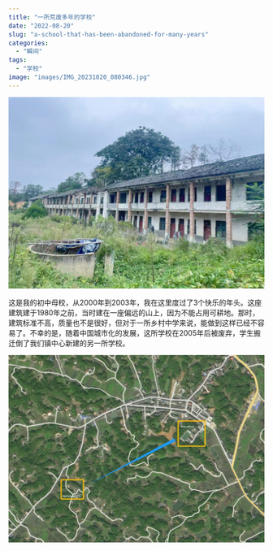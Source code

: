 ```yaml
---
title: "一所荒废多年的学校"
date: "2022-08-20"
slug: "a-school-that-has-been-abandoned-for-many-years"
categories: 
  - "瞬间"
tags: 
  - "学校"
image: "images/IMG_20231020_080346.jpg"
---
```


![](images/IMG_20231020_080346-1-1024x766.jpg)

这是我的初中母校，从2000年到2003年，我在这里度过了3个快乐的年头。这座建筑建于1980年之前，当时建在一座偏远的山上，因为不能占用可耕地。那时，建筑标准不高，质量也不是很好，但对于一所乡村中学来说，能做到这样已经不容易了。不幸的是，随着中国城市化的发展，这所学校在2005年后被废弃，学生搬迁倒了我们镇中心新建的另一所学校。

![](images/school-1024x751.jpg)
